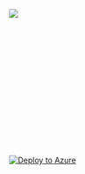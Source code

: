 
<a href="https://portal.azure.com/#create/microsoft.template/uri/https%3A%2F%2Fraw.githubusercontent.com%2Fbbakermmc%2FDecAI%2Fmaster%2Fazuredeploy.json" target="_blank">
    <img src="https://azuredeploy.net/deploybutton.png"/>
</a>

<br/><br/><br/><br/><br/><br/><br/><br/><br/><br/><br/><br/><br/>

[![Deploy to Azure](http://azuredeploy.net/deploybutton.png)](https://azuredeploy.net/)
